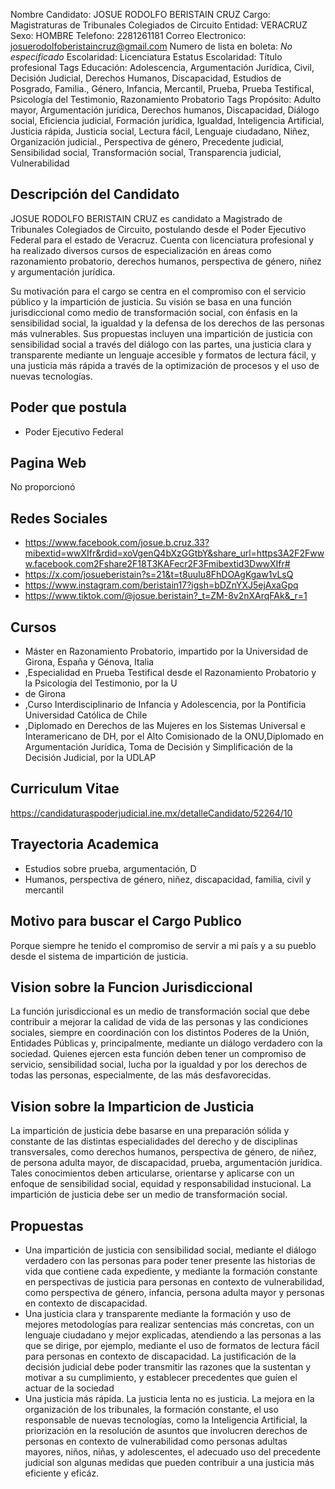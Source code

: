 Nombre Candidato: JOSUE RODOLFO BERISTAIN CRUZ
Cargo: Magistraturas de Tribunales Colegiados de Circuito
Entidad: VERACRUZ
Sexo: HOMBRE
Telefono: 2281261181
Correo Electronico: josuerodolfoberistaincruz@gmail.com
Numero de lista en boleta: *No especificado*
Escolaridad: Licenciatura
Estatus Escolaridad: Título profesional
Tags Educación: Adolescencia, Argumentación Jurídica, Civil, Decisión Judicial, Derechos Humanos, Discapacidad, Estudios de Posgrado, Familia., Género, Infancia, Mercantil, Prueba, Prueba Testifical, Psicología del Testimonio, Razonamiento Probatorio
Tags Propósito: Adulto mayor, Argumentación jurídica, Derechos humanos, Discapacidad, Diálogo social, Eficiencia judicial, Formación jurídica, Igualdad, Inteligencia Artificial, Justicia rápida, Justicia social, Lectura fácil, Lenguaje ciudadano, Niñez, Organización judicial., Perspectiva de género, Precedente judicial, Sensibilidad social, Transformación social, Transparencia judicial, Vulnerabilidad


## Descripción del Candidato 

JOSUE RODOLFO BERISTAIN CRUZ es candidato a Magistrado de Tribunales Colegiados de Circuito, postulando desde el Poder Ejecutivo Federal para el estado de Veracruz. Cuenta con licenciatura profesional y ha realizado diversos cursos de especialización en áreas como razonamiento probatorio, derechos humanos, perspectiva de género, niñez y argumentación jurídica.

Su motivación para el cargo se centra en el compromiso con el servicio público y la impartición de justicia. Su visión se basa en una función jurisdiccional como medio de transformación social, con énfasis en la sensibilidad social, la igualdad y la defensa de los derechos de las personas más vulnerables. Sus propuestas incluyen una impartición de justicia con sensibilidad social a través del diálogo con las partes, una justicia clara y transparente mediante un lenguaje accesible y formatos de lectura fácil, y una justicia más rápida a través de la optimización de procesos y el uso de nuevas tecnologías.


## Poder que postula

- Poder Ejecutivo Federal


## Pagina Web

No proporcionó


## Redes Sociales

- https://www.facebook.com/josue.b.cruz.33?mibextid=wwXIfr&rdid=xoVgenQ4bXzGGtbY&share_url=https3A2F2Fwww.facebook.com2Fshare2F18T3KAFecr2F3Fmibextid3DwwXIfr#
- https://x.com/josueberistain?s=21&t=t8uuIu8FhDOAgKgaw1vLsQ
- https://www.instagram.com/beristain17?igsh=bDZnYXJ5ejAxaGpq
- https://www.tiktok.com/@josue.beristain?_t=ZM-8v2nXArqFAk&_r=1


## Cursos

- Máster en Razonamiento Probatorio, impartido por la Universidad de Girona, España y Génova, Italia
- ,Especialidad en Prueba Testifical desde el Razonamiento Probatorio y la Psicología del Testimonio, por la U
- de Girona
- ,Curso Interdisciplinario de Infancia y Adolescencia, por la Pontificia Universidad Católica de Chile
- ,Diplomado en Derechos de las Mujeres en los Sistemas Universal e Interamericano de DH, por el Alto Comisionado de la ONU,Diplomado en Argumentación Jurídica, Toma de Decisión y Simplificación de la Decisión Judicial, por la UDLAP


## Curriculum Vitae

https://candidaturaspoderjudicial.ine.mx/detalleCandidato/52264/10


## Trayectoria Academica

- Estudios sobre prueba, argumentación, D
- Humanos, perspectiva de género, niñez, discapacidad, familia, civil y mercantil


## Motivo para buscar el Cargo Publico

Porque siempre he tenido el compromiso de servir a mi país y a su pueblo desde el sistema de impartición de justicia.


## Vision sobre la Funcion Jurisdiccional

La función jurisdiccional es un medio de transformación social que debe contribuir a mejorar la calidad de vida de las personas y las condiciones sociales, siempre en coordinación con los distintos Poderes de la Unión, Entidades Públicas y, principalmente, mediante un diálogo verdadero con la sociedad. Quienes ejercen esta función deben tener un compromiso de servicio, sensibilidad social, lucha por la igualdad y por los derechos de todas las personas, especialmente, de las más desfavorecidas.


## Vision sobre la Imparticion de Justicia

La impartición de justicia debe basarse en una preparación sólida y constante de las distintas especialidades del derecho y de disciplinas transversales, como derechos humanos, perspectiva de género, de niñez, de persona adulta mayor, de discapacidad, prueba, argumentación jurídica. Tales conocimientos deben articularse, orientarse y aplicarse con un enfoque de sensibilidad social, equidad y responsabilidad instucional. La impartición de justicia debe ser un medio de transformación social.


## Propuestas

- Una impartición de justicia con sensibilidad social, mediante el diálogo verdadero con las personas para poder tener presente las historias de vida que contiene cada expediente, y mediante la formación constante en perspectivas de justicia para personas en contexto de vulnerabilidad, como perspectiva de género, infancia, persona adulta mayor y personas en contexto de discapacidad.
- Una justicia clara y transparente mediante la formación y uso de mejores metodologías para realizar sentencias más concretas, con un lenguaje ciudadano y mejor explicadas, atendiendo a las personas a las que se dirige, por ejemplo, mediante el uso de formatos de lectura fácil para personas en contexto de discapacidad. La justificación de la decisión judicial debe poder transmitir las razones que la sustentan y motivar a su cumplimiento, y establecer precedentes que guíen el actuar de la sociedad
- Una justicia más rápida. La justicia lenta no es justicia. La mejora en la organización de los tribunales, la formación constante, el uso responsable de nuevas tecnologías, como la Inteligencia Artificial, la priorización en la resolución de asuntos que involucren derechos de personas en contexto de vulnerabilidad como personas adultas mayores, niños, niñas, y adolescentes, el adecuado uso del precedente judicial son algunas medidas que pueden contribuir a una justicia más eficiente y eficáz.

